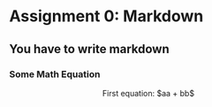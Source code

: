 # Assignment 0: Markdown
## You have to write markdown
### Some Math Equation
<p align="center">
First equation: $aa + bb$
</p>